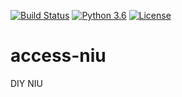 [![Build Status](https://travis-ci.org/accessai/access-niu.svg?branch=master)](https://travis-ci.org/accessai/access-niu)
[![Python 3.6](https://img.shields.io/badge/python-3.6-blue.svg)](https://www.python.org/downloads/release/python-360/)
[![License](https://img.shields.io/badge/License-Apache%202.0-blue.svg)](https://opensource.org/licenses/Apache-2.0)
# access-niu
DIY NIU
